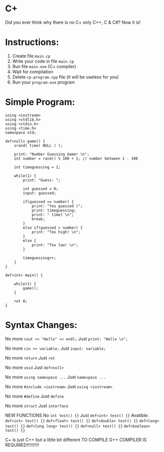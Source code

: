 # C+
Did you ever think why there is no C+ only C++, C & C#? Now it is!

# Instructions:
1. Create file `main.cp`
2. Write your code in file `main.cp`
3. Run file `main.exe` (C+ compiler)
4. Wait for compilation
5. Delete `cp-program.cpp` file (it will be useless for you)
6. Run your `program.exe` program

# Simple Program:
```
using <iostream>
using <stdlib.h>
using <stdio.h>
using <time.h>
namespace std;

def<null> game() {
    srand( time( NULL ) );

    print: "Number Guessing Game! \n";
    int number = rand() % 100 + 1; // number between 1 - 100

    int timeguessing = 1;

    while(1) {
        print: "Guess: ";

        int guessed = 0;
        input: guessed;

        if(guessed == number) {
            print: "You guessed (";
            print: timeguessing;
            print: " time) \n";
            break;
        }
        else if(guessed > number) {
            print: "Too high! \n";
        }
        else {
            print: "Too low! \n";
        }

        timeguessing++;
    }
}

def<int> main() {

    while(1) {
        game();
    }

    ret 0;
}
```

# Syntax Changes:
No more `cout << "Hello" << endl;`
Just `print: "Hello \n";`

No more `cin >> variable;`
Just `input: variable;`

No more `return`
Just `ret`

No more `void`
Just `def<null>`

No more `using namespace ...`
Just `namespace ...`

No more `#include <iostream>`
Just `using <iostream>`

No more `#define`
Just `define`

No more `struct`
Just `interface`

NEW FUNCTIONS
No `int test() {}`
Just `def<int> test() {}`
Avatible:
`def<int> test() {}`
`def<float> test() {}`
`def<double> test() {}`
`def<long> test() {}`
`def<long long> test() {}`
`def<null> test() {}`
`def<boolean> test() {}`


C+ is just C++ but a little bit different
TO COMPILE G++ COMPILER IS REQUIRED!!!!!!!!!!
